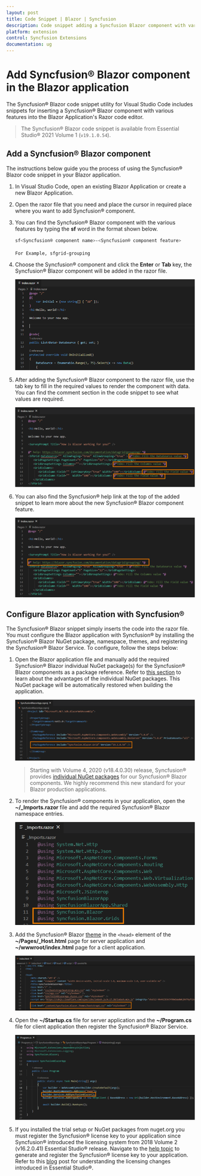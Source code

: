 ```yaml
---
layout: post
title: Code Snippet | Blazor | Syncfusion
description: Code snippet adding a Syncfusion Blazor component with various features in the Razor code editor file of the Blazor Application.
platform: extension
control: Syncfusion Extensions
documentation: ug
---
```


# Add Syncfusion® Blazor component in the Blazor application

The Syncfusion® Blazor code snippet utility for Visual Studio Code includes snippets for inserting a Syncfusion® Blazor component with various features into the Blazor Application's Razor code editor.

   > The Syncfusion® Blazor code snippet is available from Essential Studio® 2021 Volume 1 (`v19.1.0.54`).

## Add a Syncfusion® Blazor component

The instructions below guide you the process of using the Syncfusion® Blazor code snippet in your Blazor application.

1. In Visual Studio Code, open an existing Blazor Application or create a new Blazor Application.

2. Open the razor file that you need and place the cursor in required place where you want to add Syncfusion® component.

3. You can find the Syncfusion® Blazor component with the various features by typing the **sf** word in the format shown below.

    ```bash
    sf<Syncfusion® component name>-<Syncfusion® component feature>

    For Example, sfgrid-grouping
    ```
4. Choose the Syncfusion® component and click the **Enter** or **Tab** key, the Syncfusion® Blazor component will be added in the razor file.

    ![Code Snippet](images/codesnippet.gif)

5. After adding the Syncfusion® Blazor component to the razor file, use the tab key to fill in the required values to render the component with data. You can find the comment section in the code snippet to see what values are required.

    ![Comment](images/Comment.png)

6. You can also find the Syncfusion® help link at the top of the added snippet to learn more about the new Syncfusion® Blazor component feature.

    ![Help](images/Help.png)

## Configure Blazor application with Syncfusion®

The Syncfusion® Blazor snippet simply inserts the code into the razor file. You must configure the Blazor application with Syncfusion® by installing the Syncfusion® Blazor NuGet package, namespace, themes, and registering the Syncfusion® Blazor Service. To configure, follow the steps below:

1. Open the Blazor application file and manually add the required Syncfusion® Blazor individual NuGet package(s) for the Syncfusion® Blazor components as a package reference. Refer to [this section](https://blazor.Syncfusion.com/documentation/nuget-packages/#benefits-of-using-individual-nuget-packages) to learn about the advantages of the individual NuGet packages. This NuGet package will be automatically restored when building the application.

    ![NuGet Package](images/NuGet-Snippet.png)

    > Starting with Volume 4, 2020 (v18.4.0.30) release, Syncfusion® provides [individual NuGet packages](https://blazor.Syncfusion.com/documentation/nuget-packages/) for our Syncfusion® Blazor components. We highly recommend this new standard for your Blazor production applications.

2. To render the Syncfusion® components in your application, open the **~/_Imports.razor** file and add the required Syncfusion® Blazor namespace entries.

    ![Namespace](images/Namespace-Snippet.png)

3. Add the Syncfusion® Blazor [theme](https://blazor.Syncfusion.com/documentation/appearance/themes/) in the `<head>` element of the **~/Pages/_Host.html** page for server application and **~/wwwroot/index.html** page for a client application.

    ![Themes](images/Themes-Snippet.png)

4. Open the **~/Startup.cs** file for server application and the **~/Program.cs** file for client application then register the Syncfusion® Blazor Service.

    ![Syncfusion® Configuration](images/Configuration-Snippet.png)

5. If you installed the trial setup or NuGet packages from nuget.org you must register the Syncfusion® license key to your application since Syncfusion® introduced the licensing system from 2018 Volume 2 (v16.2.0.41) Essential Studio® release. Navigate to the [help topic](https://help.Syncfusion.com/common/essential-studio/licensing/overview#how-to-generate-Syncfusion-license-key) to generate and register the Syncfusion® license key to your application. Refer to this [blog](https://www.Syncfusion.com/blogs/post/whats-new-in-2018-volume-2.aspx) post for understanding the licensing changes introduced in Essential Studio®.